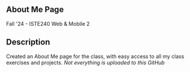 ## About Me Page
Fall '24 - ISTE240 Web & Mobile 2

## Description
Created an About Me page for the class, with easy access to all my class exercises and projects. *Not everything is uploaded to this GitHub*
